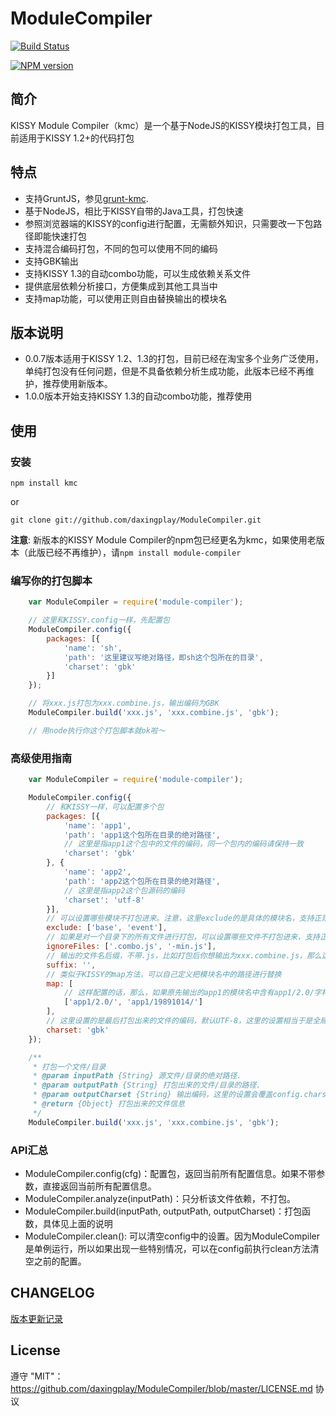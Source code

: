 # ModuleCompiler

[![Build Status](https://secure.travis-ci.org/daxingplay/ModuleCompiler.png)](http://travis-ci.org/daxingplay/ModuleCompiler)

[![NPM version](https://badge.fury.io/js/kmc.png)](http://badge.fury.io/js/kmc)

## 简介

KISSY Module Compiler（kmc）是一个基于NodeJS的KISSY模块打包工具，目前适用于KISSY 1.2+的代码打包

## 特点

- 支持GruntJS，参见[grunt-kmc](https://github.com/daxingplay/grunt-kmc).
- 基于NodeJS，相比于KISSY自带的Java工具，打包快速
- 参照浏览器端的KISSY的config进行配置，无需额外知识，只需要改一下包路径即能快速打包
- 支持混合编码打包，不同的包可以使用不同的编码
- 支持GBK输出
- 支持KISSY 1.3的自动combo功能，可以生成依赖关系文件
- 提供底层依赖分析接口，方便集成到其他工具当中
- 支持map功能，可以使用正则自由替换输出的模块名

## 版本说明

- 0.0.7版本适用于KISSY 1.2、1.3的打包，目前已经在淘宝多个业务广泛使用，单纯打包没有任何问题，但是不具备依赖分析生成功能，此版本已经不再维护，推荐使用新版本。
- 1.0.0版本开始支持KISSY 1.3的自动combo功能，推荐使用

## 使用

### 安装
    npm install kmc

or

    git clone git://github.com/daxingplay/ModuleCompiler.git

**注意**: 新版本的KISSY Module Compiler的npm包已经更名为kmc，如果使用老版本（此版已经不再维护），请`npm install module-compiler`

### 编写你的打包脚本

```js
    var ModuleCompiler = require('module-compiler');

    // 这里和KISSY.config一样，先配置包
    ModuleCompiler.config({
        packages: [{
            'name': 'sh',
            'path': '这里建议写绝对路径，即sh这个包所在的目录',
            'charset': 'gbk'
        }]
    });

    // 将xxx.js打包为xxx.combine.js，输出编码为GBK
    ModuleCompiler.build('xxx.js', 'xxx.combine.js', 'gbk');

    // 用node执行你这个打包脚本就ok啦～
```

### 高级使用指南

```js
    var ModuleCompiler = require('module-compiler');

    ModuleCompiler.config({
        // 和KISSY一样，可以配置多个包
        packages: [{
            'name': 'app1',
            'path': 'app1这个包所在目录的绝对路径',
            // 这里是指app1这个包中的文件的编码，同一个包内的编码请保持一致
            'charset': 'gbk'
        }, {
            'name': 'app2',
            'path': 'app2这个包所在目录的绝对路径',
            // 这里是指app2这个包源码的编码
            'charset': 'utf-8'
        }],
        // 可以设置哪些模块不打包进来。注意，这里exclude的是具体的模块名，支持正则
        exclude: ['base', 'event'],
        // 如果是对一个目录下的所有文件进行打包，可以设置哪些文件不打包进来，支持正则。注意和上面的exclude的配置的区别。
        ignoreFiles: ['.combo.js', '-min.js'],
        // 输出的文件名后缀，不带.js，比如打包后你想输出为xxx.combine.js，那么这里就配置为：.combine
        suffix: '',
        // 类似于KISSY的map方法，可以自己定义把模块名中的路径进行替换
        map: [
            // 这样配置的话，那么，如果原先输出的app1的模块名中含有app1/2.0/字样的话，就会被替换成app1/19891014/
            ['app1/2.0/', 'app1/19891014/']
        ],
        // 这里设置的是最后打包出来的文件的编码，默认UTF-8，这里的设置相当于是全局设置，下面build中的设置是针对单一打包实例的
        charset: 'gbk'
    });

    /**
     * 打包一个文件/目录
     * @param inputPath {String} 源文件/目录的绝对路径.
     * @param outputPath {String} 打包出来的文件/目录的路径.
     * @param outputCharset {String} 输出编码，这里的设置会覆盖config.charset中的设置，默认UTF-8
     * @return {Object} 打包出来的文件信息
     */
    ModuleCompiler.build('xxx.js', 'xxx.combine.js', 'gbk');
```


### API汇总

* ModuleCompiler.config(cfg)：配置包，返回当前所有配置信息。如果不带参数，直接返回当前所有配置信息。
* ModuleCompiler.analyze(inputPath)：只分析该文件依赖，不打包。
* ModuleCompiler.build(inputPath, outputPath, outputCharset)：打包函数，具体见上面的说明
* ModuleCompiler.clean(): 可以清空config中的设置。因为ModuleCompiler是单例运行，所以如果出现一些特别情况，可以在config前执行clean方法清空之前的配置。

## CHANGELOG

[版本更新记录](https://github.com/daxingplay/ModuleCompiler/blob/master/HISTORY.md)

## License
遵守 "MIT"：https://github.com/daxingplay/ModuleCompiler/blob/master/LICENSE.md 协议